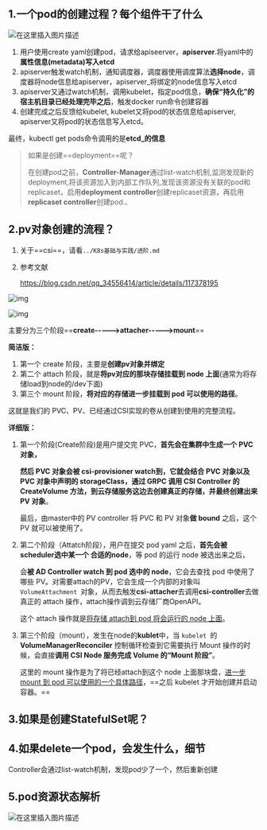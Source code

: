 ## 1.一个pod的创建过程？每个组件干了什么

![在这里插入图片描述](https://img-blog.csdnimg.cn/20200523150007760.png?x-oss-process=image/watermark,type_ZmFuZ3poZW5naGVpdGk,shadow_10,text_aHR0cHM6Ly9ibG9nLmNzZG4ubmV0L3dlaXhpbl80Mjk1MzAwNg==,size_16,color_FFFFFF,t_70)

1. 用户使用create yaml创建pod，请求给apiseerver，**apiserver**.将yaml中的**属性信息(metadata)写入etcd**
2. apiserver触发watch机制，通知调度器，调度器使用调度算法**选择node**，调度器将node信息给apiserver，apiserver_将绑定的node信息写入etcd
3. apiserver又通过watch机制，调用kubelet，指定pod信息，**确保“持久化”的宿主机目录已经处理完毕之后**，触发docker run命令创建容器
4. 创建完成之后反馈给kubelet, kubelet又将pod的状态信息给apiserver, apiserver又将pod的状态信息写入etcd。

最终，kubectl get pods命令调用的是**etcd_的信息**

> 如果是创建==deployment==呢？
>
> 在创建pod之前，**Controller-Manager**通过list-watch机制,监测发现新的deployment,将该资源加入到内部工作队列,发现该资源没有关联的pod和replicaset，启用**deployment controller**创建replicaset资源，再启用**replicaset controller**创建pod.、





## 2.pv对象创建的流程？

1. 关于==csi==，请看`../K8s基础与实践/进阶.md`

2. 参考文献

   https://blog.csdn.net/qq_34556414/article/details/117378195



![img](https://qqadapt.qpic.cn/txdocpic/0/5a8e031029af81f7f7a54698e77696c2/0?w=1880&h=941)



![img](https://img-blog.csdnimg.cn/20210529085233552.png?x-oss-process=image/watermark,type_ZmFuZ3poZW5naGVpdGk,shadow_10,text_aHR0cHM6Ly9ibG9nLmNzZG4ubmV0L3FxXzM0NTU2NDE0,size_16,color_FFFFFF,t_70)



主要分为三个阶段==**create----->attacher----->mount**==

**简洁版：**

1. 第一个 create 阶段，主要是**创建pv对象并绑定**
2. 第二个 attach 阶段，就是**将pv对应的那块存储挂载到 node 上面**(通常为将存储load到node的/dev下面)
3. 第三个 mount 阶段，**将对应的存储进一步挂载到 pod 可以使用的路径**。

这就是我们的 PVC、PV、已经通过CSI实现的卷从创建到使用的完整流程。



**详细版：**

1. 第一个阶段(Create阶段)是用户提交完 PVC，**首先会在集群中生成一个 PVC 对象，**

   **然后 PVC 对象会被 csi-provisioner  watch到，**它就会结合 PVC 对象以及 PVC 对象中声明的 storageClass，通过 GRPC **调用 CSI Controller 的 CreateVolume 方法**，到**云存储服务这边去创建真正的存储，并最终创建出来 PV 对象**。

   最后，由master中的 PV controller 将 PVC 和 PV 对象**做 bound** 之后，这个 PV 就可以被使用了。

   

2. 第二个阶段（Attatch阶段），用户在提交 pod yaml 之后，**首先会被scheduler选中某一个 合适的node**，等 pod 的运行 node 被选出来之后，

   会**被 AD Controller watch 到 pod 选中的 node**，它会去查找 pod 中使用了哪些 PV。对需要attach的PV，它会生成一个内部的对象叫 `VolumeAttachment `对象，从而去触发**csi-attacher**去调用**csi-controller**去做真正的 attach 操作，attach操作调到云存储厂商OpenAPI。

   这个 attach 操作就是<u>将存储 attach到 pod 将会运行的 node 上面</u>。



3. 第三个阶段（mount），发生在node的**kublet**中，当 `kubelet `的 **VolumeManagerReconciler** 控制循环检查到它需要执行 Mount 操作的时候，会直接**调用 CSI Node 服务完成 Volume 的“Mount 阶段”**。

   这里的 mount 操作是为了将已经attach到这个 node 上面那块盘，<u>进一步 mount 到 pod 可以使用的一个具体路径</u>，==之后 kubelet 才开始创建并启动容器。==





## 3.如果是创建StatefulSet呢？











## 4.如果delete一个pod，会发生什么，细节

Controller会通过list-watch机制，发现pod少了一个，然后重新创建





## 5.pod资源状态解析

![在这里插入图片描述](https://img-blog.csdnimg.cn/20200523161404219.png?x-oss-process=image/watermark,type_ZmFuZ3poZW5naGVpdGk,shadow_10,text_aHR0cHM6Ly9ibG9nLmNzZG4ubmV0L3dlaXhpbl80Mjk1MzAwNg==,size_16,color_FFFFFF,t_70)

